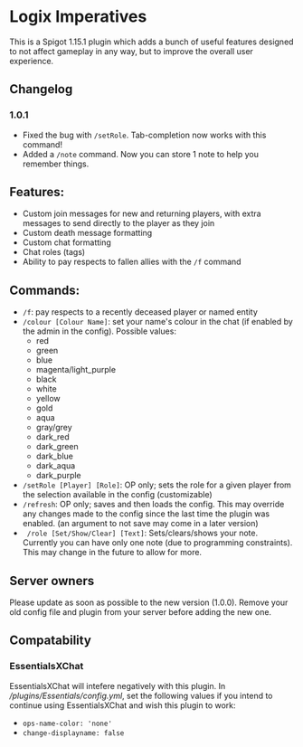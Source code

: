 # Logix Imperatives
This is a Spigot 1.15.1 plugin which adds a bunch of useful features designed to not affect gameplay in any way, but to improve the overall user experience.

## Changelog 
### 1.0.1
 - Fixed the bug with `/setRole`. Tab-completion now works with this command!
 - Added a `/note` command. Now you can store 1 note to help you remember things.

## Features:
 - Custom join messages for new and returning players, with extra messages to send directly to the player as they join
 - Custom death message formatting
 - Custom chat formatting
 - Chat roles (tags)
 - Ability to pay respects to fallen allies with the `/f` command

## Commands:
 - `/f`: pay respects to a recently deceased player or named entity
 - `/colour [Colour Name]`: set your name's colour in the chat (if enabled by the admin in the config). Possible values:
    - red
    - green
    - blue
    - magenta/light_purple
    - black
    - white
    - yellow
    - gold
    - aqua
    - gray/grey
    - dark_red
    - dark_green
    - dark_blue
    - dark_aqua
    - dark_purple
 - `/setRole [Player] [Role]`: OP only; sets the role for a given player from the selection available in the config (customizable)
 - `/refresh`: OP only; saves and then loads the config. This may override any changes made to the config since the last time the plugin was enabled. (an argument to not save may come in a later version) 
 - ` /role [Set/Show/Clear] [Text]`: Sets/clears/shows your note. Currently you can have only one note (due to programming constraints). This may change in the future to allow for more.

## Server owners
Please update as soon as possible to the new version (1.0.0). Remove your old config file and plugin from your server before adding the new one.

## Compatability
### EssentialsXChat
EssentialsXChat will intefere negatively with this plugin. In */plugins/Essentials/config.yml*, set the following values if you intend to continue using EssentialsXChat and wish this plugin to work:
 - `ops-name-color: 'none'`
 - `change-displayname: false`
